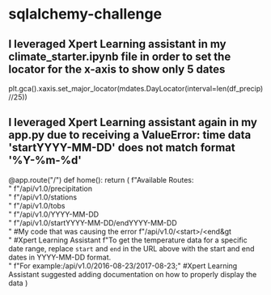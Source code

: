 # sqlalchemy-challenge
## I leveraged Xpert Learning assistant in my climate_starter.ipynb file in order to set the locator for the x-axis to show only 5 dates
  plt.gca().xaxis.set_major_locator(mdates.DayLocator(interval=len(df_precip)//25))
  
## I leveraged Xpert Learning assistant again in my app.py due to receiving a ValueError: time data 'startYYYY-MM-DD' does not match format '%Y-%m-%d'
  @app.route("/")
  def home():
     return (
        f"Available Routes:<br/>"
        f"/api/v1.0/precipitation<br/>"
        f"/api/v1.0/stations<br/>"
        f"/api/v1.0/tobs<br/>"
        f"/api/v1.0/YYYY-MM-DD<br/>"
        f"/api/v1.0/startYYYY-MM-DD/endYYYY-MM-DD<br/>" #My code that was causing the error
        f"/api/v1.0/&lt;start&gt;/&lt;end&gt<br/>" #Xpert Learning Assistant
        f"To get the temperature data for a specific date range, replace `start` and `end` in the URL above with the start and end dates in YYYY-MM-DD format.</br>"
        f"For example:/api/v1.0/2016-08-23/2017-08-23;" #Xpert Learning Assistant suggested adding documentation on how to properly display the data
     )

     
